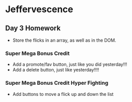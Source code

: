 # Jeffervescence

## Day 3 Homework
* Store the flicks in an array, as well as in the DOM.


### Super Mega Bonus Credit
* Add a promote/fav button, just like you did yesterday!!!
* Add a delete button, just like yesterday!!!!

### Super Mega Bonus Credit Hyper Fighting

* Add buttons to move a flick up and down the list